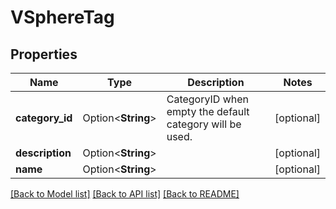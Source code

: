 # VSphereTag

## Properties

Name | Type | Description | Notes
------------ | ------------- | ------------- | -------------
**category_id** | Option<**String**> | CategoryID when empty the default category will be used. | [optional]
**description** | Option<**String**> |  | [optional]
**name** | Option<**String**> |  | [optional]

[[Back to Model list]](../README.md#documentation-for-models) [[Back to API list]](../README.md#documentation-for-api-endpoints) [[Back to README]](../README.md)



